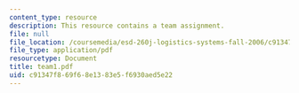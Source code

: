 ```yaml
---
content_type: resource
description: This resource contains a team assignment.
file: null
file_location: /coursemedia/esd-260j-logistics-systems-fall-2006/c91347f869f68e1383e5f6930aed5e22_team1.pdf
file_type: application/pdf
resourcetype: Document
title: team1.pdf
uid: c91347f8-69f6-8e13-83e5-f6930aed5e22
---
```

